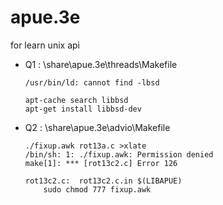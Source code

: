 # apue.3e
for learn unix api

* Q1 : \share\apue.3e\threads\Makefile
    ```
    /usr/bin/ld: cannot find -lbsd

    apt-cache search libbsd
    apt-get install libbsd-dev
    ```
* Q2 : \share\apue.3e\advio\Makefile
    ```
    ./fixup.awk rot13a.c >xlate
    /bin/sh: 1: ./fixup.awk: Permission denied
    make[1]: *** [rot13c2.c] Error 126

    rot13c2.c:	rot13c2.c.in $(LIBAPUE)
	    sudo chmod 777 fixup.awk
    ```